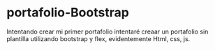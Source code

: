 # portafolio-Bootstrap
Intentando crear mi primer portafolio
intentaré creaar un portafolio sin plantilla
utilizando bootstrap y flex, evidentemente Html, css, js. 
